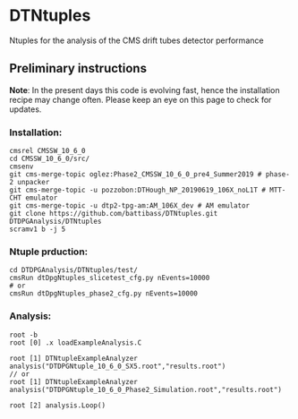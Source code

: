# DTNtuples
Ntuples for the analysis of the CMS drift tubes detector performance

## Preliminary instructions
**Note**: 
In the present days this code is evolving fast, hence the installation recipe may change often. Please keep an eye on this page to check for updates.

### Installation:
```
cmsrel CMSSW_10_6_0
cd CMSSW_10_6_0/src/
cmsenv
git cms-merge-topic oglez:Phase2_CMSSW_10_6_0_pre4_Summer2019 # phase-2 unpacker
git cms-merge-topic -u pozzobon:DTHough_NP_20190619_106X_noL1T # MTT-CHT emulator
git cms-merge-topic -u dtp2-tpg-am:AM_106X_dev # AM emulator
git clone https://github.com/battibass/DTNtuples.git DTDPGAnalysis/DTNtuples
scramv1 b -j 5
```

### Ntuple prduction:
```
cd DTDPGAnalysis/DTNtuples/test/
cmsRun dtDpgNtuples_slicetest_cfg.py nEvents=10000
# or
cmsRun dtDpgNtuples_phase2_cfg.py nEvents=10000
```

### Analysis:
```
root -b
root [0] .x loadExampleAnalysis.C

root [1] DTNtupleExampleAnalyzer analysis("DTDPGNtuple_10_6_0_SX5.root","results.root")
// or
root [1] DTNtupleExampleAnalyzer analysis("DTDPGNtuple_10_6_0_Phase2_Simulation.root","results.root")

root [2] analysis.Loop()
```
